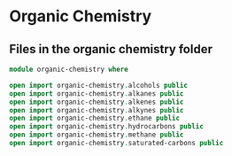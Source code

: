 # Organic Chemistry

## Files in the organic chemistry folder

```agda
module organic-chemistry where

open import organic-chemistry.alcohols public
open import organic-chemistry.alkanes public
open import organic-chemistry.alkenes public
open import organic-chemistry.alkynes public
open import organic-chemistry.ethane public
open import organic-chemistry.hydrocarbons public
open import organic-chemistry.methane public
open import organic-chemistry.saturated-carbons public
```
